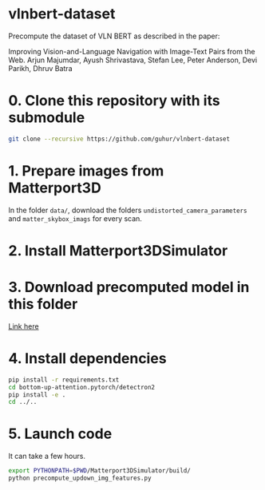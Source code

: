# vlnbert-dataset

Precompute the dataset of VLN BERT as described in the paper:


Improving Vision-and-Language Navigation with Image-Text Pairs from the Web.
Arjun Majumdar, Ayush Shrivastava, Stefan Lee, Peter Anderson, Devi Parikh, Dhruv Batra

# 0. Clone this repository with its submodule

```bash
git clone --recursive https://github.com/guhur/vlnbert-dataset
```

# 1. Prepare images from Matterport3D
In the folder `data/`, download the folders `undistorted_camera_parameters` and `matter_skybox_imags` for every scan.

# 2. Install Matterport3DSimulator

# 3. Download precomputed model in this folder
[Link here](https://awma1-my.sharepoint.com/personal/yuz_l0_tn/_layouts/15/onedrive.aspx?id=%2Fpersonal%2Fyuz%5Fl0%5Ftn%2FDocuments%2Fshare%2Fbua%2Dpytorch%2Fckpts%2Fbua%2Dcaffe%2Dfrcn%2Dr101%5Fwith%5Fattributes%2Epth&parent=%2Fpersonal%2Fyuz%5Fl0%5Ftn%2FDocuments%2Fshare%2Fbua%2Dpytorch%2Fckpts&originalPath=aHR0cHM6Ly9hd21hMS1teS5zaGFyZXBvaW50LmNvbS86dTovZy9wZXJzb25hbC95dXpfbDBfdG4vRWFYdkNDM1dqdGxMdnZFZkxyM29hOFVCTEEyMXRjTGg0TDhZTGJZWGw2amdqZz9ydGltZT1pekxwY05KODJFZw)

# 4. Install dependencies

```bash
pip install -r requirements.txt
cd bottom-up-attention.pytorch/detectron2
pip install -e .
cd ../..
```

# 5. Launch code

It can take a few hours.

```bash
export PYTHONPATH=$PWD/Matterport3DSimulator/build/
python precompute_updown_img_features.py
```
